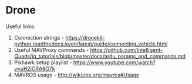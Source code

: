 # Drone
Useful links:

1. Connection strings - https://dronekit-python.readthedocs.io/en/latest/guide/connecting_vehicle.html
2. Useful MAVProxy commands - https://github.com/Intelligent-Quads/iq_tutorials/blob/master/docs/ardu_params_and_commands.md 
3. Pixhawk setup playlist - https://www.youtube.com/watch?v=uH2iCRA9G7k
4. MAVROS usage - http://wiki.ros.org/mavros#Usage
